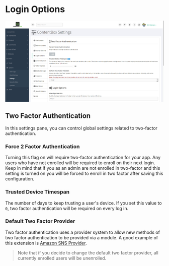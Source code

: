 # Login Options

![](../../../../.gitbook/assets/login_options.png)

## Two Factor Authentication

In this settings pane, you can control global settings related to two-factor authentication.

### Force 2 Factor Authentication

Turning this flag on will require two-factor authentication for your app. Any users who have not enrolled will be required to enroll on their next login. Keep in mind that if you as an admin are not enrolled in two-factor and this setting is turned on you will be forced to enroll in two factor after saving this configuration.

### Trusted Device Timespan

The number of days to keep trusting a user's device. If you set this value to `0`, two factor authentication will be required on every log in.

### Default Two Factor Provider

Two factor authentication uses a provider system to allow new methods of two factor authentication to be provided via a module. A good example of this extension is [Amazon SNS Provider](https://github.com/contentbox-modules/contentbox-awssns-twofactor).

> Note that if you decide to change the default two factor provider, all currently enrolled users will be unenrolled.

